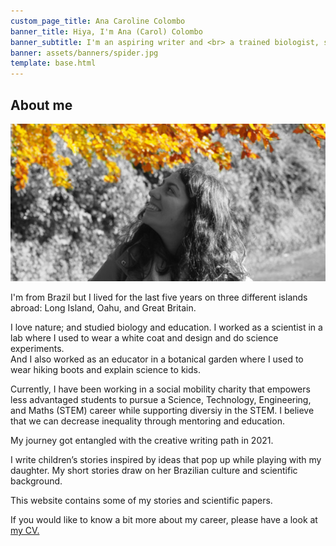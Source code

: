 ```yaml
---
custom_page_title: Ana Caroline Colombo
banner_title: Hiya, I'm Ana (Carol) Colombo
banner_subtitle: I'm an aspiring writer and <br> a trained biologist, scientist, and educator
banner: assets/banners/spider.jpg
template: base.html
---
```


<h2 class="about-name">About me</h2>

<img src="/assets/about-image-b&w-yellow-crop.jpg" class="about-img"
     alt="Photo of me looking up at fall leaves in a park.">

I'm from Brazil but I lived for the last five years on three different islands abroad: 
Long Island, Oahu, and Great Britain. 

I love nature; and studied biology and education. 
I worked as a scientist in a lab where I used to wear a white coat and design and do science experiments.  
And I also worked as an educator in a botanical garden where I used to wear hiking boots and explain science to kids.

Currently, I have been working in a social mobility charity that empowers less advantaged students to pursue a Science, Technology, 
Engineering, and Maths (STEM) career while supporting diversiy in the STEM. I believe that we can decrease inequality through mentoring and education.

My journey got entangled with the creative writing path in 2021. 

I write children’s stories inspired by ideas that pop up while playing with my daughter.
My short stories draw on her Brazilian culture and scientific background.

This website contains some of my stories and scientific papers.

If you would like to know a bit more about my career, please have a look at
<a href="https://www.acarolcolombo.com/cv/accolombo-cv-english.pdf" target="_blank" type="application/pdf" rel="external noopener noreferrer">my CV.</a>

